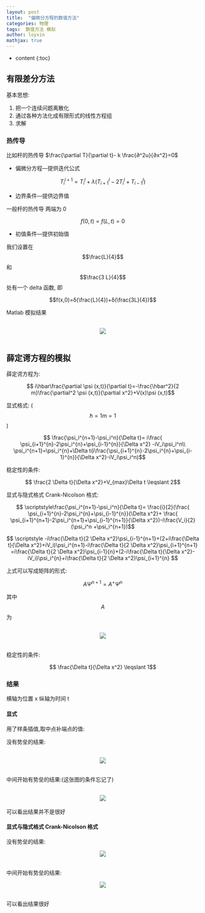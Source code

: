 ```yaml
---
layout: post
title:  "偏微分方程的数值方法"
categories: 物理
tags:  数值方法 模拟
author: loyxin
mathjax: true
---
```

* content
{:toc}

## 有限差分方法
基本思想:

1. 把一个连续问题离散化
2. 通过各种方法化成有限形式的线性方程组
3. 求解

### 热传导
比如杆的热传导
$\frac{\partial T}{\partial t}- k \frac{∂^2u}{∂x^2}=0$

- 偏微分方程—提供迭代公式

$$
T_i^{l+1}=T_i^l+λ(T_{i+1}^l-2T_i^l+T_{i-1}^l)
$$

- 边界条件—提供边界值

一般杆的热传导 两端为 0

$$
f(0,t)=f(L,t)=0
$$

- 初值条件—提供初始值

我们设置在$$\frac{L}{4}$$ 和 $$\frac{3 L}{4}$$ 处有一个 delta 函数, 即

$$f(x,0)=δ(\frac{L}{4})+δ(\frac{3L}{4})$$

Matlab 模拟结果

<br />
<div align="center">
<img src="http://ow3kig4i4.bkt.clouddn.com/blog/pic/shuzhi/热传导.png?imageView/2/w/300"/>
</div>
<br />

## 薛定谔方程的模拟
薛定谔方程为:

$$ i\hbar\frac{\partial \psi (x,t)}{\partial t}=-\frac{\hbar^2}{2 m}\frac{\partial^2 \psi (x,t)}{\partial x^2}+V(x)\psi (x,t)$$

显式格式: ($$\hbar =1 m=1$$)

$$ \frac{\psi_i^{n+1}-\psi_i^n}{\Delta t}= i\frac{
  \psi_{i+1}^{n}-2\psi_i^{n}+\psi_{i-1}^{n}}{\Delta x^2} -iV_i\psi_i^n\\
\psi_i^{n+1}=\psi_i^{n}+\Delta t(i\frac{\psi_{i+1}^{n}-2\psi_i^{n}+\psi_{i-1}^{n}}{\Delta x^2}-iV_i\psi_i^n)$$

稳定性的条件:

$$ \frac{2 \Delta t}{\Delta x^2}+V_{max}\Delta t \leqslant 2$$

显式与隐式格式 Crank-Nicolson 格式:

$$ \scriptstyle\frac{\psi_i^{n+1}-\psi_i^n}{\Delta t}= \frac{i}{2}(\frac{
  \psi_{i+1}^{n}-2\psi_i^{n}+\psi_{i-1}^{n}}{\Delta x^2}+ \frac{
    \psi_{i+1}^{n+1}-2\psi_i^{n+1}+\psi_{i-1}^{n+1}}{\Delta x^2})-i\frac{V_i}{2}(\psi_i^n +\psi_i^{n+1})$$

$$ \scriptstyle
    -i\frac{\Delta t}{2 \Delta x^2}\psi_{i-1}^{n+1}+(2+i\frac{\Delta t}{\Delta x^2}+iV_i)\psi_i^{n+1}-i\frac{\Delta t}{2 \Delta x^2}\psi_{i+1}^{n+1} =i\frac{\Delta t}{2 \Delta x^2}\psi_{i-1}{n}+(2-i\frac{\Delta t}{\Delta x^2}-iV_i)\psi_i^{n}+i\frac{\Delta t}{2 \Delta x^2}\psi_{i+1}^{n}
$$

上式可以写成矩阵的形式:

$$ A \Psi^{n+1}=A^+ \Psi^n$$

其中 $$A$$ 为

<br />
<div align="center">
<img src="http://ow3kig4i4.bkt.clouddn.com/blog/pic/shuzhi/juzhen.png?imageView/2/w/400"/>
</div>
<br />

稳定性的条件:

$$ \frac{\Delta t}{\Delta x^2} \leqslant 1$$

### 结果

横轴为位置 x 纵轴为时间 t

#### 显式

用了样条插值,取中点补端点的值:

没有势垒的结果:

<br />
<div align="center">
<img src="http://ow3kig4i4.bkt.clouddn.com/blog/pic/shuzhi/kong_xs.png?imageView/2/w/450"/>
</div>
<br />

中间开始有势垒的结果:(这张图的条件忘记了)

<br />
<div align="center">
<img src="http://ow3kig4i4.bkt.clouddn.com/blog/pic/shuzhi/one_xs.png?imageView/2/w/450"/>
</div>
<br />
可以看出结果并不是很好

#### 显式与隐式格式 Crank-Nicolson 格式

没有势垒的结果:
<br />
<div align="center">
<img src="http://ow3kig4i4.bkt.clouddn.com/blog/pic/shuzhi/kong_xys.png?imageView/2/w/450"/>
</div>
<br />


中间开始有势垒的结果:
<br />
<div align="center">
<img src="http://ow3kig4i4.bkt.clouddn.com/blog/pic/shuzhi/one_xys.png?imageView/2/w/450"/>
</div>
<br />

可以看出结果很好
